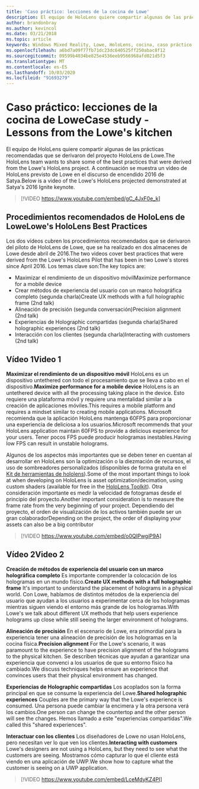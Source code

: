 ```yaml
---
title: 'Caso práctico: lecciones de la cocina de Lowe'
description: El equipo de HoloLens quiere compartir algunas de las prácticas recomendadas que se derivaron del proyecto HoloLens de Lowe.
author: brandonbray
ms.author: kevincol
ms.date: 03/21/2018
ms.topic: article
keywords: Windows Mixed Reality, Lowe, HoloLens, cocina, caso práctico
ms.openlocfilehash: a6bd7a09f77fb71dc23dc640525ff250abac8f12
ms.sourcegitcommit: 09599b4034be825e4536eeb9566968afd021d5f3
ms.translationtype: MT
ms.contentlocale: es-ES
ms.lasthandoff: 10/03/2020
ms.locfileid: "91693279"
---
```

# <a name="case-study---lessons-from-the-lowes-kitchen"></a><span data-ttu-id="9a366-104">Caso práctico: lecciones de la cocina de Lowe</span><span class="sxs-lookup"><span data-stu-id="9a366-104">Case study - Lessons from the Lowe's kitchen</span></span>

<span data-ttu-id="9a366-105">El equipo de HoloLens quiere compartir algunas de las prácticas recomendadas que se derivaron del proyecto HoloLens de Lowe.</span><span class="sxs-lookup"><span data-stu-id="9a366-105">The HoloLens team wants to share some of the best practices that were derived from the Lowe's HoloLens project.</span></span> <span data-ttu-id="9a366-106">A continuación se muestra un vídeo de HoloLens previsto de Lowe en el discurso de encendido 2016 de Satya.</span><span class="sxs-lookup"><span data-stu-id="9a366-106">Below is a video of the Lowe's HoloLens projected demonstrated at Satya's 2016 Ignite keynote.</span></span>
<br>
>[!VIDEO https://www.youtube.com/embed/gC_4JxF0e_k]

## <a name="lowes-hololens-best-practices"></a><span data-ttu-id="9a366-107">Procedimientos recomendados de HoloLens de Lowe</span><span class="sxs-lookup"><span data-stu-id="9a366-107">Lowe's HoloLens Best Practices</span></span>

<span data-ttu-id="9a366-108">Los dos vídeos cubren los procedimientos recomendados que se derivaron del piloto de HoloLens de Lowe, que se ha realizado en dos almacenes de Lowe desde abril de 2016.</span><span class="sxs-lookup"><span data-stu-id="9a366-108">The two videos cover best practices that were derived from the Lowe's HoloLens Pilot that has been in two Lowe's stores since April 2016.</span></span> <span data-ttu-id="9a366-109">Los temas clave son:</span><span class="sxs-lookup"><span data-stu-id="9a366-109">The key topics are:</span></span>
* <span data-ttu-id="9a366-110">Maximizar el rendimiento de un dispositivo móvil</span><span class="sxs-lookup"><span data-stu-id="9a366-110">Maximize performance for a mobile device</span></span>
* <span data-ttu-id="9a366-111">Crear métodos de experiencia del usuario con un marco holográfica completo (segunda charla)</span><span class="sxs-lookup"><span data-stu-id="9a366-111">Create UX methods with a full holographic frame (2nd talk)</span></span>
* <span data-ttu-id="9a366-112">Alineación de precisión (segunda conversación)</span><span class="sxs-lookup"><span data-stu-id="9a366-112">Precision alignment (2nd talk)</span></span>
* <span data-ttu-id="9a366-113">Experiencias de Holographic compartidas (segunda charla)</span><span class="sxs-lookup"><span data-stu-id="9a366-113">Shared holographic experiences (2nd talk)</span></span>
* <span data-ttu-id="9a366-114">Interacción con los clientes (segunda charla)</span><span class="sxs-lookup"><span data-stu-id="9a366-114">Interacting with customers (2nd talk)</span></span>

## <a name="video-1"></a><span data-ttu-id="9a366-115">Vídeo 1</span><span class="sxs-lookup"><span data-stu-id="9a366-115">Video 1</span></span>

<span data-ttu-id="9a366-116">**Maximizar el rendimiento de un dispositivo móvil** HoloLens es un dispositivo untethered con todo el procesamiento que se lleva a cabo en el dispositivo.</span><span class="sxs-lookup"><span data-stu-id="9a366-116">**Maximize performance for a mobile device** HoloLens is an untethered device with all the processing taking place in the device.</span></span> <span data-ttu-id="9a366-117">Esto requiere una plataforma móvil y requiere una mentalidad similar a la creación de aplicaciones móviles.</span><span class="sxs-lookup"><span data-stu-id="9a366-117">This requires a mobile platform and requires a mindset similar to creating mobile applications.</span></span> <span data-ttu-id="9a366-118">Microsoft recomienda que la aplicación HoloLens mantenga 60FPS para proporcionar una experiencia de deliciosa a los usuarios.</span><span class="sxs-lookup"><span data-stu-id="9a366-118">Microsoft recommends that your HoloLens application maintain 60FPS to provide a delicious experience for your users.</span></span> <span data-ttu-id="9a366-119">Tener pocos FPS puede producir hologramas inestables.</span><span class="sxs-lookup"><span data-stu-id="9a366-119">Having low FPS can result in unstable holograms.</span></span>

<span data-ttu-id="9a366-120">Algunos de los aspectos más importantes que se deben tener en cuentan al desarrollar en HoloLens son la optimización o la diezmación de recursos, el uso de sombreadores personalizados (disponibles de forma gratuita en el [Kit de herramientas de hololens](https://github.com/Microsoft/HoloToolkit-Unity)).</span><span class="sxs-lookup"><span data-stu-id="9a366-120">Some of the most important things to look at when developing on HoloLens is asset optimization/decimation, using custom shaders (available for free in the [HoloLens Toolkit](https://github.com/Microsoft/HoloToolkit-Unity)).</span></span> <span data-ttu-id="9a366-121">Otra consideración importante es medir la velocidad de fotogramas desde el principio del proyecto.</span><span class="sxs-lookup"><span data-stu-id="9a366-121">Another important consideration is to measure the frame rate from the very beginning of your project.</span></span> <span data-ttu-id="9a366-122">Dependiendo del proyecto, el orden de visualización de los activos también puede ser un gran colaborador</span><span class="sxs-lookup"><span data-stu-id="9a366-122">Depending on the project, the order of displaying your assets can also be a big contributor</span></span>
<br>
>[!VIDEO https://www.youtube.com/embed/o0QIPwgiP9A]

## <a name="video-2"></a><span data-ttu-id="9a366-123">Vídeo 2</span><span class="sxs-lookup"><span data-stu-id="9a366-123">Video 2</span></span>

<span data-ttu-id="9a366-124">**Creación de métodos de experiencia del usuario con un marco holográfica completo** Es importante comprender la colocación de los hologramas en un mundo físico.</span><span class="sxs-lookup"><span data-stu-id="9a366-124">**Create UX methods with a full holographic frame** It's important to understand the placement of holograms in a physical world.</span></span> <span data-ttu-id="9a366-125">Con Lowe, hablamos de distintos métodos de la experiencia del usuario que ayudan a los usuarios a experimentar cerca de los hologramas mientras siguen viendo el entorno más grande de los hologramas.</span><span class="sxs-lookup"><span data-stu-id="9a366-125">With Lowe's we talk about different UX methods that help users experience holograms up close while still seeing the larger environment of holograms.</span></span>

<span data-ttu-id="9a366-126">**Alineación de precisión** En el escenario de Lowe, era primordial para la experiencia tener una alineación de precisión de los hologramas en la cocina física.</span><span class="sxs-lookup"><span data-stu-id="9a366-126">**Precision alignment** For the Lowe's scenario, it was paramount to the experience to have precision alignment of the holograms to the physical kitchen.</span></span> <span data-ttu-id="9a366-127">Se describen técnicas que ayudan a garantizar una experiencia que convenci a los usuarios de que su entorno físico ha cambiado.</span><span class="sxs-lookup"><span data-stu-id="9a366-127">We discuss techniques helps ensure an experience that convinces users that their physical environment has changed.</span></span>

<span data-ttu-id="9a366-128">**Experiencias de Holographic compartidas** Los acoplados son la forma principal en que se consume la experiencia del Lowe.</span><span class="sxs-lookup"><span data-stu-id="9a366-128">**Shared holographic experiences** Couples are the primary way that the Lowe's experience is consumed.</span></span> <span data-ttu-id="9a366-129">Una persona puede cambiar la encimera y la otra persona verá los cambios.</span><span class="sxs-lookup"><span data-stu-id="9a366-129">One person can change the countertop and the other person will see the changes.</span></span> <span data-ttu-id="9a366-130">Hemos llamado a este "experiencias compartidas".</span><span class="sxs-lookup"><span data-stu-id="9a366-130">We called this "shared experiences".</span></span>

<span data-ttu-id="9a366-131">**Interactuar con los clientes** Los diseñadores de Lowe no usan HoloLens, pero necesitan ver lo que ven los clientes.</span><span class="sxs-lookup"><span data-stu-id="9a366-131">**Interacting with customers** Lowe's designers are not using a HoloLens, but they need to see what the customers are seeing.</span></span> <span data-ttu-id="9a366-132">Mostramos cómo capturar lo que el cliente está viendo en una aplicación de UWP.</span><span class="sxs-lookup"><span data-stu-id="9a366-132">We show how to capture what the customer is seeing on a UWP application.</span></span>
<br>
>[!VIDEO https://www.youtube.com/embed/LceMdyKZ4PI]
